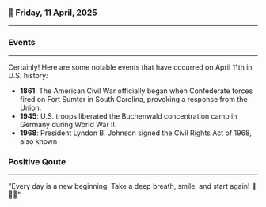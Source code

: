 ### 📅 Friday, 11 April, 2025
------
### Events
------
Certainly! Here are some notable events that have occurred on April 11th in U.S. history:

- **1861**: The American Civil War officially began when Confederate forces fired on Fort Sumter in South Carolina, provoking a response from the Union.
- **1945**: U.S. troops liberated the Buchenwald concentration camp in Germany during World War II.
- **1968**: President Lyndon B. Johnson signed the Civil Rights Act of 1968, also known
### Positive Qoute
------
"Every day is a new beginning. Take a deep breath, smile, and start again! 🌅✨😊"
